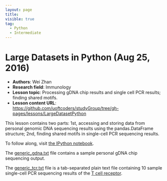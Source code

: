 ```yaml
---
layout: page
title:
visible: true
tag:
  - Python
  - Intermediate
---
```

<!-- change visible to true if you want it on the site -->

# Large Datasets in Python (Aug 25, 2016)

 - **Authors**: Wei Zhan
 - **Research field**: Immunology
 - **Lesson topic**: Processing gDNA chip results and single cell PCR results; finding shared motifs.
 - **Lesson content URL**: <https://github.com/uoftcoders/studyGroup/tree/gh-pages/lessons/LargeDatasetPython>

This lesson contains two parts: 1st, accessing and storing data from personal genomic DNA sequencing results using the pandas.DataFrame structure; 2nd, finding shared motifs in single-cell PCR sequencing results.

To follow along, visit [the IPython notebook](https://github.com/uoftcoders/studyGroup/blob/gh-pages/lessons/LargeDatasetPython/LargeDatasetsPython.ipynb).

The [generic_gdna.txt](https://github.com/uoftcoders/studyGroup/blob/gh-pages/lessons/LargeDatasetPython/generic_gdna.txt) file contains a sample personal gDNA chip sequencing output.

The [generic_tcr.txt](https://github.com/uoftcoders/studyGroup/blob/gh-pages/lessons/LargeDatasetPython/generic_tcr.txt) file is a tab-separated plain text file containing 10 sample single-cell PCR sequencing results of the [T cell receptor](https://en.wikipedia.org/wiki/T_cell_receptor).

